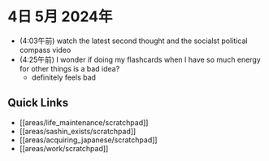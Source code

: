 # 4日 5月 2024年
- (4:03午前) watch the latest second thought and the socialst political compass video
- (4:25午前) I wonder if doing my flashcards when I have so much energy for other things is a bad idea?
  - definitely feels bad





## Quick Links
- [[areas/life_maintenance/scratchpad]]
- [[areas/sashin_exists/scratchpad]]
- [[areas/acquiring_japanese/scratchpad]]
- [[areas/work/scratchpad]]
